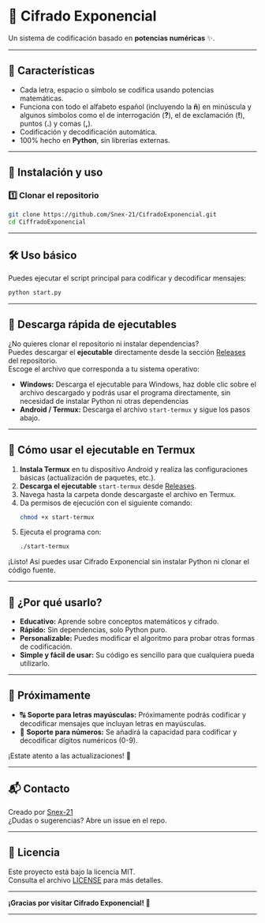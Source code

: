 # 🔐 Cifrado Exponencial

Un sistema de codificación basado en **potencias numéricas** ✨.  

---

## 🚀 Características
- Cada letra, espacio o símbolo se codifica usando potencias matemáticas.
- Funciona con todo el alfabeto español (incluyendo la **ñ**) en minúscula y algunos símbolos como el de interrogación (**?**), el de exclamación (**!**), puntos (**.**) y comas (**,**).
- Codificación y decodificación automática.
- 100% hecho en **Python**, sin librerías externas.

---

## 📂 Instalación y uso

### 1️⃣ Clonar el repositorio
```bash
git clone https://github.com/Snex-21/CifradoExponencial.git
cd CiffradoExponencial
```
---

## 🛠️ Uso básico

Puedes ejecutar el script principal para codificar y decodificar mensajes:

```bash
python start.py
```

---

## 💾 Descarga rápida de ejecutables

¿No quieres clonar el repositorio ni instalar dependencias?  
Puedes descargar el **ejecutable** directamente desde la sección [Releases](https://github.com/Snex-21/CifradoExponencial/releases) del repositorio.  
Escoge el archivo que corresponda a tu sistema operativo:

- **Windows:** Descarga el ejecutable para Windows, haz doble clic sobre el archivo descargado y podrás usar el programa directamente, sin necesidad de instalar Python ni otras dependencias
- **Android / Termux:** Descarga el archivo `start-termux` y sigue los pasos abajo.

---

## 📱 Cómo usar el ejecutable en Termux

1. **Instala Termux** en tu dispositivo Android y realiza las configuraciones básicas (actualización de paquetes, etc.).
2. **Descarga el ejecutable** `start-termux` desde [Releases](https://github.com/Snex-21/CifradoExponencial/releases).
3. Navega hasta la carpeta donde descargaste el archivo en Termux.
4. Da permisos de ejecución con el siguiente comando:
   ```bash
   chmod +x start-termux
   ```
5. Ejecuta el programa con:
   ```bash
   ./start-termux
   ```

¡Listo! Así puedes usar Cifrado Exponencial sin instalar Python ni clonar el código fuente.

---


## 🎯 ¿Por qué usarlo?

- **Educativo:** Aprende sobre conceptos matemáticos y cifrado.
- **Rápido:** Sin dependencias, solo Python puro.
- **Personalizable:** Puedes modificar el algoritmo para probar otras formas de codificación.
- **Simple y fácil de usar:** Su código es sencillo para que cualquiera pueda utilizarlo.

---

## 🚧 Próximamente

- 🔠 **Soporte para letras mayúsculas:** Próximamente podrás codificar y decodificar mensajes que incluyan letras en mayúsculas.
- 🔢 **Soporte para números:** Se añadirá la capacidad para codificar y decodificar dígitos numéricos (0-9).

¡Estate atento a las actualizaciones! 🎉

---

## 📬 Contacto

Creado por [Snex-21](https://github.com/Snex-21)  
¿Dudas o sugerencias? Abre un issue en el repo.

---

## 📄 Licencia

Este proyecto está bajo la licencia MIT.  
Consulta el archivo [LICENSE](LICENSE) para más detalles.

---

**¡Gracias por visitar Cifrado Exponencial! 🚀**

---

